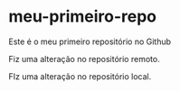 # meu-primeiro-repo
Este é o meu primeiro repositório no Github

Fiz uma alteração no repositório remoto.

FIz uma alteração no repositório local.

